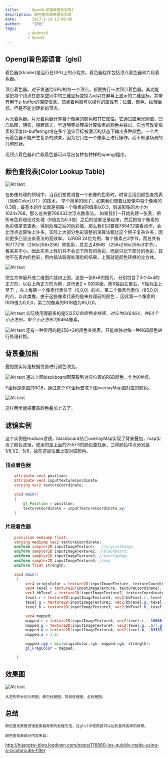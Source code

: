 ```yaml
---
title:      OpenGL滤镜原理及实现1
description: 颜色查找表原理及实现
date:       2017-1-14 12:00:00
author:     "安地"
tags:
          - Android
          - OpenGL
---
```


## Opengl着色器语言（glsl）

着色器(Shader)是运行在GPU上的小程序。着色器程序包括顶点着色器和片段着色器。

顶点着色器。对于发送给GPU的每一个顶点，都要执行一次顶点着色器。其功能是把每个顶点在虚拟空间中的三维坐标变换为可以在屏幕上显示的二维坐标，并带有用于z-buffer的深度信息。顶点着色器可以操作的属性有：位置、颜色、纹理坐标，但是不能创建新的顶点。

片元着色器。片元着色器计算每个像素的颜色和其它属性。它通过应用光照值、凹凸贴图，阴影，镜面高光，半透明等处理来计算像素的颜色并输出。它也可改变像素的深度(z-buffering)或在多个渲染目标被激活的状态下输出多种颜色。一个片元着色器不能产生复杂的效果，因为它只在一个像素上进行操作，而不知道场景的几何形状。

用顶点着色器和片段着色器可以写出各种各种样的opengl程序。

## 颜色查找表(Color Lookup Table)


![Alt text](/img/post_filter_1.png)

在影像处理的领域中，当我们想要调整一个影像的色彩时，时常会用到颜色查找表（简称ColorLUT）的技术。
举个简单的例子，如果我们想要让影像中每个像素的0.3倍，最基本的作法就是把每一个像素的R值乘以0.3，假设影像的大小为1024x768，那么总共要786432次浮点数乘法。
如果我们一开始先建一张表，把所有色彩值经过处理（R值变为0.3倍）之后的结果记录起来，然后把每个像素的色彩值拿去查表，得到处理之后的色彩值，那么我们只要做786432查看动作，会比浮点运算快上许多。实际上大部分色彩调整的演算法都比这个例子复杂许多，因此更多凸显出查表法的高效率。
以RGB 24位为例，每个像素占3字节，而总共有16777216（256x256x256）种色彩，总共占48MB （256x256x256x3字节），看来并不小。因此实务上我们并不会记下所有的色彩，而是只记下部分的色彩，其他不在表内的色彩，用内插法取得处理后的结果。上图就是颜色转换的立方体。

![Alt text](/img/post_filter_2.png)


把立方体展开成二维图片就如上图，这是一张8x8的图片，分别包含了4个4x4的正方形，以右上角正方形为例，这代表Z = 0的平面，而X轴由左至右，Y轴为由上至下 ，左上角第一个像素代表位于（0,0,0）的点，第二个像素代表位（85,0,0）的点，以此类推，由于这些像素代表的是未处理前的颜色 ，因此第一个像素的RGB值为0,0,0，第二的像素的RGB值为85,0,0。


![Alt text](/img/post_filter_3.png)
实际使用得最多的是512*512的颜色查找表，对应为64*64*64，共64个小正方形，每个小正方形为64*64像素。

![Alt text](/img/post_filter_4.png)
还有一种常用的是256*3的颜色查找表，只能单独对每一种RGB颜色进行处理转换。

## 背景叠加图

叠加图实际是根据位置进行颜色改变。

![Alt text](/img/post_filter_5.png)
通过上图blackboard图获取到对应位置的RGB颜色，作为X坐标，

Y坐标是原图的RGB，通过这个XY坐标去取下图overlayMap图对应的颜色。

![Alt text](/img/post_filter_6.png)

这样两步就把覆盖颜色叠加上去了。

## 滤镜实例

这个实例是Hudson滤镜，blackboard结合overlayMap实现了背景叠加，map实现了颜色滤镜，使用的是上面的255*3的颜色查找表，三种颜色中点分别是1/6,1/2，5/6，故在这些位置上取对应颜色。

### 顶点着色器
``` glsl
    attribute vec4 position;
    attribute vec4 inputTextureCoordinate;
    varying vec2 textureCoordinate;

    void main()
    {
        gl_Position = position;
        textureCoordinate = inputTextureCoordinate.xy;
    }
```

### 片段着色器
``` glsl
    precision mediump float;
    varying mediump vec2 textureCoordinate;
    uniform sampler2D inputImageTexture;   //orginalImage
    uniform sampler2D inputImageTexture2; //blackboard;
    uniform sampler2D inputImageTexture3; //overlayMap;
    uniform sampler2D inputImageTexture4; //map
    uniform float strength;

    void main()
     {
         vec4 originColor = texture2D(inputImageTexture, textureCoordinate);
         vec4 texel = texture2D(inputImageTexture, textureCoordinate);
         vec3 bbTexel = texture2D(inputImageTexture2, textureCoordinate).rgb;
         texel.r = texture2D(inputImageTexture3, vec2(bbTexel.r, texel.r)).r;
         texel.g = texture2D(inputImageTexture3, vec2(bbTexel.g, texel.g)).g;
         texel.b = texture2D(inputImageTexture3, vec2(bbTexel.b, texel.b)).b;

         vec4 mapped;
         mapped.r = texture2D(inputImageTexture4, vec2(texel.r, .16666)).r;
         mapped.g = texture2D(inputImageTexture4, vec2(texel.g, .5)).g;
         mapped.b = texture2D(inputImageTexture4, vec2(texel.b, .83333)).b;
         mapped.a = 1.0;

         mapped.rgb = mix(originColor.rgb, mapped.rgb, strength);
         gl_FragColor = mapped;

     }
```
## 效果图

![Alt text](/img/post_filter_7.png)

    从左到右分别为原图，颜色处理图，背景处理图，全处理图。
## 总结

    颜色查找表是滤镜里面最常用的处理方法，在glsl中使用就可以达到各种各样的效果。

    颜色查找表部分内容来自:
<http://huangtw-blog.logdown.com/posts/176980-ios-quickly-made-using-a-cicolorcube-filter>